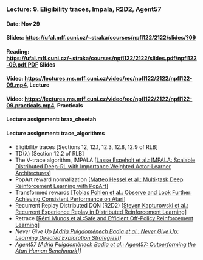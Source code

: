 ### Lecture: 9. Eligibility traces, Impala, R2D2, Agent57
#### Date: Nov 29
#### Slides: https://ufal.mff.cuni.cz/~straka/courses/npfl122/2122/slides/?09
#### Reading: https://ufal.mff.cuni.cz/~straka/courses/npfl122/2122/slides.pdf/npfl122-09.pdf,PDF Slides
#### Video: https://lectures.ms.mff.cuni.cz/video/rec/npfl122/2122/npfl122-09.mp4, Lecture
#### Video: https://lectures.ms.mff.cuni.cz/video/rec/npfl122/2122/npfl122-09.practicals.mp4, Practicals
#### Lecture assignment: brax_cheetah
#### Lecture assignment: trace_algorithms

- Eligibility traces [Sections 12, 12.1, 12.3, 12.8, 12.9 of RLB]
- TD(λ) [Section 12.2 of RLB]
- The V-trace algorithm, IMPALA [[Lasse Espeholt et al.: IMPALA: Scalable Distributed Deep-RL with Importance Weighted Actor-Learner Architectures](https://arxiv.org/abs/1802.01561)]
- PopArt reward normalization [[Matteo Hessel et al.: Multi-task Deep Reinforcement Learning with PopArt](https://arxiv.org/abs/1809.04474)]
- Transformed rewards [[Tobias Pohlen et al.: Observe and Look Further: Achieving Consistent Performance on Atari](https://arxiv.org/abs/1805.11593)]
- Recurrent Replay Distributed DQN (R2D2) [[Steven Kapturowski et al.: Recurrent Experience Replay in Distributed Reinforcement Learning](https://openreview.net/forum?id=r1lyTjAqYX)]
- Retrace [[Rémi Munos et al.:Safe and Efficient Off-Policy Reinforcement Learning](https://arxiv.org/abs/1606.02647)]
- _Never Give Up [[Adrià Puigdomènech Badia et al.: Never Give Up: Learning Directed Exploration Strategies](https://arxiv.org/abs/2002.06038)]]_
- _Agent57 [[Adrià Puigdomènech Badia et al.: Agent57: Outperforming the Atari Human Benchmark](https://arxiv.org/abs/2003.13350)]]_
